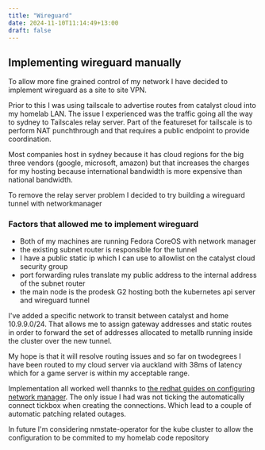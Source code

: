 ```yaml
---
title: "Wireguard"
date: 2024-11-10T11:14:49+13:00
draft: false
---
```


## Implementing wireguard manually

To allow more fine grained control of my network I have decided to implement wireguard as a site to site VPN.

Prior to this I was using tailscale to advertise routes from catalyst cloud into my homelab LAN. The issue I experienced was the traffic going all the way to sydney to Tailscales relay server. Part of the featureset for tailscale is to perform NAT punchthrough and that requires a public endpoint to provide coordination.

Most companies host in sydney because it has cloud regions for the big three vendors (google, microsoft, amazon) but that increases the charges for my hosting because international bandwidth is more expensive than national bandwidth.

To remove the relay server problem I decided to try building a wireguard tunnel with networkmanager

### Factors that allowed me to implement wireguard  
  
- Both of my machines are running Fedora CoreOS with network manager
- the existing subnet router is responsible for the tunnel
- I have a public static ip which I can use to allowlist on the catalyst cloud security group
- port forwarding rules translate my public address to the internal address of the subnet router
- the main node is the prodesk G2 hosting both the kubernetes api server and wireguard tunnel

I've added a specific network to transit between catalyst and home 10.9.9.0/24.
That allows me to assign gateway addresses and static routes in order to forward the set of addresses allocated to metallb running inside the cluster over the new tunnel.

My hope is that it will resolve routing issues and so far on twodegrees I have been routed to my cloud server via auckland with 38ms of latency which for a game server is within my acceptable range.

Implementation all worked well thannks to [the redhat guides on configuring network manager](https://docs.redhat.com/en/documentation/red_hat_enterprise_linux/9/html/configuring_and_managing_networking/assembly_setting-up-a-wireguard-vpn_configuring-and-managing-networking#proc_configuring-a-wireguard-server-by-using-the-wg-quick-service_assembly_setting-up-a-wireguard-vpn).
The only issue I had was not ticking the automatically connect tickbox when creating the connections.
Which lead to a couple of automatic patching related outages.

In future I'm considering nmstate-operator for the kube cluster to allow the configuration to be commited to my homelab code repository
